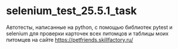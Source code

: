 # selenium_test_25.5.1_task

Автотесты, написанные на python, с помощью библиотек pytest и selenium для проверки карточек всех питомцов и таблицы моих питомцев на сайте https://petfriends.skillfactory.ru/
